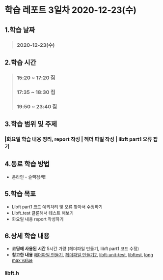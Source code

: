 # 학습 레포트 3일차 2020-12-23(수)
## 1.학습 날짜
> ### 2020-12-23(수)
## 2.학습 시간
> ### 15:20 ~ 17:20 집
> ### 17:35 ~ 18:30 집
> ### 19:50 ~ 23:40 집
## 3.학습 범위 및 주제
### |화요일 학습 내용 정리, report 작성 | 헤더 파일 작성 | libft part1 오류 잡기
## 4.동료 학습 방법
- 온라인 - 슬랙검색!!
## 5.학습 목표
- Libft part1 코드 예외처리 및 오류 찾아서 수정하기
- Libft_test 클론해서 테스트 해보기
- 화요일 내용 report 작성하기
## 6.상세 학습 내용
- **코딩에 사용된 시간** 5시간 가량 (헤더파일 만들기, libft part1 코드 수정)
- **참고한 내용** [헤더파일 만들기](https://pang2h.tistory.com/129), [헤더파일 만들기2](https://www.it-note.kr/7), [libft-unit-test](https://github.com/alelievr/libft-unit-test), [libftest](https://github.com/jtoty/Libftest), [long max value](https://www.google.co.jp/search?ei=FyfjX8OKDtT_wAPc7LqQDw&q=long+max+value&oq=long+max+value&gs_lcp=CgZwc3ktYWIQAzICCAAyAggAMgQIABAeMgQIABAeMgQIABAeMgQIABAeMgQIABAeMgQIABAeMgQIABAeMgQIABAeOgQIABBDOgQIABAKOgYIABAIEB46BggAEAUQHkoFCAgSATFQ2I_kAVjWvOQBYO-95AFoB3AAeACAAaECiAHKF5IBBjAuMTUuM5gBAKABAaoBB2d3cy13aXqwAQDAAQE&sclient=psy-ab&ved=0ahUKEwiD8uiZ_ePtAhXUP3AKHVy2DvIQ4dUDCA0&uact=5)

### libft.h

